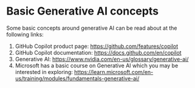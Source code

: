 # Basic Generative AI concepts
Some basic concepts around generative AI can be read about at the following links:

1. GitHub Copilot product page: https://github.com/features/copilot
2. GitHub Copilot documentation: https://docs.github.com/en/copilot 
3. Generative AI: https://www.nvidia.com/en-us/glossary/generative-ai/
4. Microsoft has a basic course on Generative AI which you may be interested in exploring: https://learn.microsoft.com/en-us/training/modules/fundamentals-generative-ai/ 